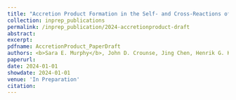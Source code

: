 ```yaml
---
title: "Accretion Product Formation in the Self- and Cross-Reactions of Small Alkene-Derived Hydroxy Peroxy Radicals"
collection: inprep_publications 
permalink: /inprep_publication/2024-accretionproduct-draft
abstract:  
excerpt:
pdfname: AccretionProduct_PaperDraft 
authors: <b>Sara E. Murphy</b>, John D. Crounse, Jing Chen, Henrik G. Kjaergaard, and Paul O. Wennberg  
paperurl: 
date: 2024-01-01
showdate: 2024-01-01  
venue: 'In Preparation'
citation: 
---
```


